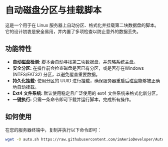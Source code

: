 # 自动磁盘分区与挂载脚本

这是一个用于在 Linux 服务器上自动分区、格式化并挂载第二块数据盘的脚本。它的设计初衷是安全易用，并内置了多项检查以防止意外的数据丢失。

## 功能特性

*   **自动磁盘检测:** 脚本会自动寻找第二块数据盘，并忽略系统主盘。
*   **安全分区:** 在操作前会检查磁盘是否已有分区，或是否存在Windows (NTFS/FAT32) 分区，以避免覆盖重要数据。
*   **持久化挂载:** 使用分区的 UUID 进行挂载，确保服务器重启后磁盘能够被正确地自动挂载。
*   **Ext4 文件系统:** 默认使用稳定且广泛使用的 ext4 文件系统来格式化新分区。
*   **一键执行:** 只需一条命令即可下载并运行脚本，完成所有操作。

## 如何使用

在您的服务器终端中，复制并执行以下命令即可：

```bash
wget -O auto.sh https://raw.githubusercontent.com/imAerioDeveloper/Auto-Disk/refs/heads/main/auto.sh && bash auto.sh
